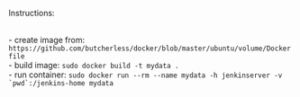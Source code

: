 <p>Instructions:</p>
<br/>
- create image from: <code>https://github.com/butcherless/docker/blob/master/ubuntu/volume/Dockerfile</code>
<br/>
- build image: <code>sudo docker build -t mydata .</code>
<br/>
- run container: <code>sudo docker run --rm --name mydata -h jenkinserver -v `pwd`:/jenkins-home mydata</code>
